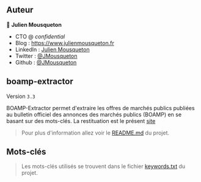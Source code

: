  
## Auteur 

👤 **Julien Mousqueton**

* CTO @ *confidential*
* Blog : <https://www.julienmousqueton.fr>
* LinkedIn : [Julien Mousqueton](https://linkedin.com/in/julienmousqueton)
* Twitter : [@JMousqueton](https://twitter.com/JMousqueton)
* Github : [@JMousqueton](https://github.com/JMousqueton)


## boamp-extractor 

Version `3.3`

BOAMP-Extractor permet d'extraire les offres de marchés publics publiées au bulletin officiel des annonces des marchés publics (BOAMP) en se basant sur des mots-clés. La restituation est le présent [site](https://boamp.mousqueton.io)

> Pour plus d'information allez voir le [README.md](https://github.com/jmousqueton/boamp-extractor#readme) du projet. 

## Mots-clés

> Les mots-clés utilisés se trouvent dans le fichier [keywords.txt](https://github.com/JMousqueton/boamp-extractor/blob/main/keywords.txt) du projet.
